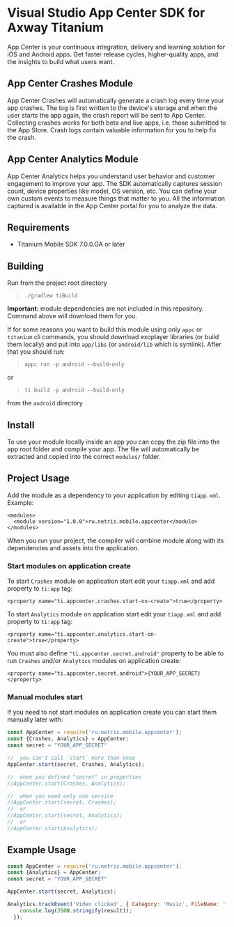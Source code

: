 # Visual Studio App Center SDK for Axway Titanium
App Center is your continuous integration, delivery and learning solution for iOS and Android apps. Get faster release cycles, higher-quality apps, and the insights to build what users want.

## App Center Crashes Module
App Center Crashes will automatically generate a crash log every time your app crashes. The log is first written to the device's storage and when the user starts the app again, the crash report will be sent to App Center. Collecting crashes works for both beta and live apps, i.e. those submitted to the App Store. Crash logs contain valuable information for you to help fix the crash.

## App Center Analytics Module
App Center Analytics helps you understand user behavior and customer engagement to improve your app. The SDK automatically captures session count, device properties like model, OS version, etc. You can define your own custom events to measure things that matter to you. All the information captured is available in the App Center portal for you to analyze the data.

## Requirements
- Titanium Mobile SDK 7.0.0.GA or later

## Building

Run  from the project root directory
>`./gradlew tiBuild`

**Important:** module dependencies are not included in this repository. Command above will download them for you.

If for some reasons you want to build this module using only `appc` or `titanium` cli commands, you should download exoplayer libraries (or build them locally) and put into `app/libs` (or `android/lib` which is symlink). After that you should run:

>`appc run -p android --build-only`

or

>`ti build -p android --build-only`

from the `android` directory

## Install

To use your module locally inside an app you can copy the zip file into the app root folder and compile your app.
The file will automatically be extracted and copied into the correct `modules/` folder.

## Project Usage

Add the module as a dependency to your application by editing `tiapp.xml`.
Example:

    <modules>
      <module version="1.0.0">ru.netris.mobile.appcenter</module>
    </modules>

When you run your project, the compiler will combine module along with its dependencies
and assets into the application.

### Start modules on application create

To start `Crashes` module on application start edit your `tiapp.xml` and add property to `ti:app` tag:

    <property name="ti.appcenter.crashes.start-on-create">true</property>

To start `Analytics` module on application start edit your `tiapp.xml` and add property to `ti:app` tag:

    <property name="ti.appcenter.analytics.start-on-create">true</property>

You must also define `"ti.appcenter.secret.android"` property to be able to run `Crashes` and/or `Analytics` modules on application create:

    <property name="ti.appcenter.secret.android">{YOUR_APP_SECRET}</property>

### Manual modules start

If you need to not start modules on application create you can start them manually later with:
```js
const AppCenter = require('ru.netris.mobile.appcenter');
const {Crashes, Analytics} = AppCenter;
const secret = "YOUR_APP_SECRET"

//  you can't call `start` more then once
AppCenter.start(secret, Crashes, Analytics);

//  when you defined "secret" in properties
//AppCenter.start(Crashes, Analytics);

//  when you need only one service
//AppCenter.start(secret, Crashes);
//  or
//AppCenter.start(secret, Analytics);
//  or
//AppCenter.start(Analytics);

```

## Example Usage

```js
const AppCenter = require('ru.netris.mobile.appcenter');
const {Analytics} = AppCenter;
const secret = "YOUR_APP_SECRET"

AppCenter.start(secret, Analytics);

Analytics.trackEvent('Video clicked', { Category: 'Music', FileName: 'favorite.avi' }, function(result) {
    console.log(JSON.stringify(result));
  });
```

